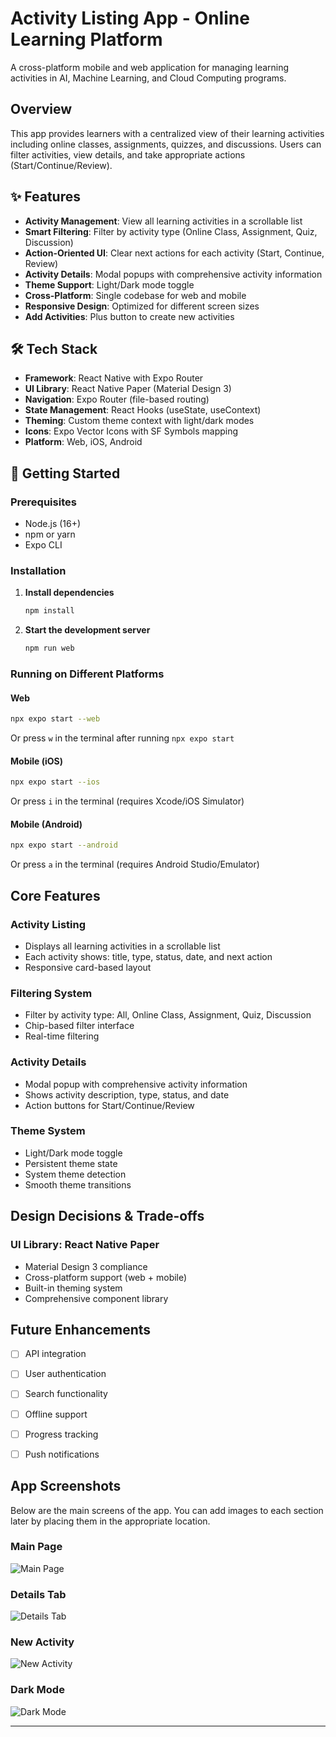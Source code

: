 # Activity Listing App - Online Learning Platform

A cross-platform mobile and web application for managing learning activities in AI, Machine Learning, and Cloud Computing programs.

## Overview

This app provides learners with a centralized view of their learning activities including online classes, assignments, quizzes, and discussions. Users can filter activities, view details, and take appropriate actions (Start/Continue/Review).

## ✨ Features

- **Activity Management**: View all learning activities in a scrollable list
- **Smart Filtering**: Filter by activity type (Online Class, Assignment, Quiz, Discussion)
- **Action-Oriented UI**: Clear next actions for each activity (Start, Continue, Review)
- **Activity Details**: Modal popups with comprehensive activity information
- **Theme Support**: Light/Dark mode toggle
- **Cross-Platform**: Single codebase for web and mobile
- **Responsive Design**: Optimized for different screen sizes
- **Add Activities**: Plus button to create new activities

## 🛠 Tech Stack

- **Framework**: React Native with Expo Router
- **UI Library**: React Native Paper (Material Design 3)
- **Navigation**: Expo Router (file-based routing)
- **State Management**: React Hooks (useState, useContext)
- **Theming**: Custom theme context with light/dark modes
- **Icons**: Expo Vector Icons with SF Symbols mapping
- **Platform**: Web, iOS, Android

## 🚀 Getting Started

### Prerequisites
- Node.js (16+)
- npm or yarn
- Expo CLI

### Installation

1. **Install dependencies**
   ```bash
   npm install
   ```
2. **Start the development server**
   ```bash
   npm run web
   ```

### Running on Different Platforms

#### Web
```bash
npx expo start --web
```
Or press `w` in the terminal after running `npx expo start`

#### Mobile (iOS)
```bash
npx expo start --ios
```
Or press `i` in the terminal (requires Xcode/iOS Simulator)

#### Mobile (Android)
```bash
npx expo start --android
```
Or press `a` in the terminal (requires Android Studio/Emulator)

## Core Features

### Activity Listing
- Displays all learning activities in a scrollable list
- Each activity shows: title, type, status, date, and next action
- Responsive card-based layout

### Filtering System
- Filter by activity type: All, Online Class, Assignment, Quiz, Discussion
- Chip-based filter interface
- Real-time filtering

### Activity Details
- Modal popup with comprehensive activity information
- Shows activity description, type, status, and date
- Action buttons for Start/Continue/Review

### Theme System
- Light/Dark mode toggle
- Persistent theme state
- System theme detection
- Smooth theme transitions

## Design Decisions & Trade-offs

### UI Library: React Native Paper

- Material Design 3 compliance
- Cross-platform support (web + mobile)
- Built-in theming system
- Comprehensive component library



## Future Enhancements

- [ ] API integration
- [ ] User authentication
- [ ] Search functionality
- [ ] Offline support
- [ ] Progress tracking
- [ ] Push notifications


## App Screenshots

Below are the main screens of the app. You can add images to each section later by placing them in the appropriate location.

### Main Page
![Main Page](assets/webuiimages/main-page.png)

### Details Tab
![Details Tab](assets/webuiimages/deatails-tab.png)

###  New Activity
![New Activity](assets/webuiimages/new-activity.png)

### Dark Mode
![Dark Mode](assets/webuiimages/dark-mode.png)

---

